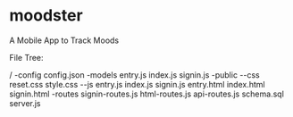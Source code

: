 # moodster
A Mobile App to Track Moods

File Tree:

/
-config
  config.json
-models
  entry.js
  index.js
  signin.js
-public
--css
    reset.css
    style.css
--js
    entry.js
    index.js
    signin.js
 entry.html
 index.html
 signin.html
-routes
   signin-routes.js
   html-routes.js
   api-routes.js
 schema.sql
 server.js
